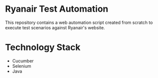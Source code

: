 # Ryanair Test Automation
This repository contains a web automation script created from scratch to execute test scenarios against Ryanair's website.

# Technology Stack
- Cucumber
- Selenium
- Java

